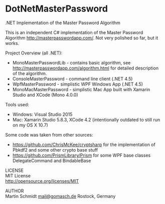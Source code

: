 # DotNetMasterPassword
.NET Implementation of the Master Password Algorithm

This is an independent C# implementation of the Master Password Algorithm http://masterpasswordapp.com/.
Not very polished so far, but it works.

Project Overview (all .NET):
* MonoMasterPasswordLib - contains basic algorithm, see http://masterpasswordapp.com/algorithm.html for detailed description of the algorithm.
* ConsoleMasterPassword - command line client (.NET 4.5)
* WpfMasterPassword - simplistic WPF Windows App (.NET 4.5)
* MonoMacMasterPassword - simplistic Mac App built with Xamarin Studio and XCode (Mono 4.0.0)

Tools used:
* Windows: Visual Studio 2015
* Mac: Xamarin Studio 5.8.3, XCode 4.2 (intentionally outdated to still run on my OS X 10.7)

Some code was taken from other sources:
* https://github.com/ChrisMcKee/cryptsharp for the implementation of Pbkdf2 and some other crypto base stuff
* https://github.com/PrismLibrary/Prism for some WPF base classes DelegateCommand and BindableBase 

LICENSE<br>
MIT License<br>
http://opensource.org/licenses/MIT

AUTHOR<br>
Martin Schmidt mail@gomasch.de Rostock, Germany
